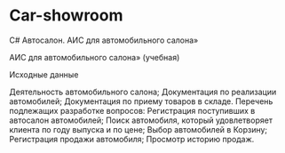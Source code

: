 # Car-showroom
C# Автосалон. АИС для автомобильного салона»

АИС для автомобильного салона» (учебная)

Исходные данные

Деятельность автомобильного салона;
Документация по реализации автомобилей;
Документация по приему товаров в складе. Перечень подлежащих разработке вопросов:
Регистрация поступивших в автосалон автомобилей;
Поиск автомобиля, который удовлетворяет клиента по году выпуска и по цене;
Выбор автомобилей в Корзину;
Регистрация продажи автомобиля;
Просмотр историю продаж.
